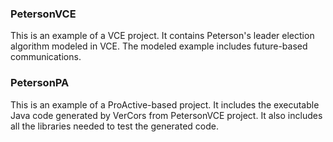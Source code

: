 ### PetersonVCE
This is an example of a VCE project. It contains Peterson's leader election algorithm modeled in VCE. The modeled example includes future-based communications.

### PetersonPA
This is an example of a ProActive-based project. It includes the executable Java code generated by VerCors from PetersonVCE project. It also includes all the libraries needed to test the generated code. 
